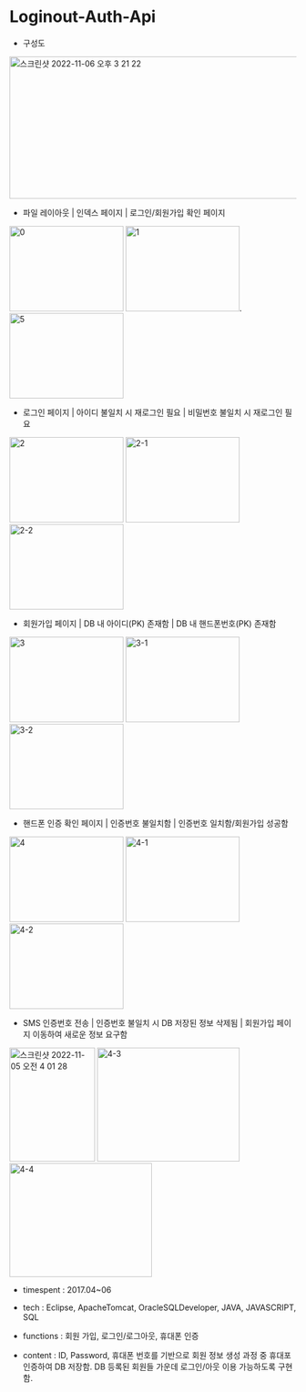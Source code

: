# Loginout-Auth-Api

- 구성도

<img width="550" height="250" alt="스크린샷 2022-11-06 오후 3 21 22" src="https://user-images.githubusercontent.com/26247241/200157292-2a688cad-1251-4b10-8709-83f131e91a48.png">

- 파일 레이아웃 | 인덱스 페이지 | 로그인/회원가입 확인 페이지

<img width="200" height="150" alt="0" src="https://user-images.githubusercontent.com/26247241/200050687-ae4649dd-1fdd-40e3-8411-e302b492f36a.png">  <img width="200" height="150" alt="1" src="https://user-images.githubusercontent.com/26247241/200050702-616fb9d0-b041-4830-b86a-02cc871e77f1.png">. <img width="200" height="150" alt="5" src="https://user-images.githubusercontent.com/26247241/200050743-4a8be8fd-3d70-48de-92fc-2d0716c6171f.png">

- 로그인 페이지 | 아이디 불일치 시 재로그인 필요 | 비밀번호 불일치 시 재로그인 필요

<img width="200" height="150" alt="2" src="https://user-images.githubusercontent.com/26247241/200050717-a35c3da9-b121-4081-a28a-1a19c6dd8dc2.png">  <img width="200" height="150" alt="2-1" src="https://user-images.githubusercontent.com/26247241/200050707-7e684baa-40b4-4158-ae18-d4eaf5e5b6ec.png">  <img width="200" height="150" alt="2-2" src="https://user-images.githubusercontent.com/26247241/200050712-10158ac4-0cdf-4c6b-a7c3-bbbbefbf9d58.png">

- 회원가입 페이지 | DB 내 아이디(PK) 존재함 | DB 내 핸드폰번호(PK) 존재함

<img width="200" height="150" alt="3" src="https://user-images.githubusercontent.com/26247241/200050729-de0d9773-ae2a-4694-9a1d-9c256bb9000a.png">  <img width="200" height="150" alt="3-1" src="https://user-images.githubusercontent.com/26247241/200050722-682f1880-4111-45e0-919a-ea9a710e76a9.png">  <img width="200" height="150" alt="3-2" src="https://user-images.githubusercontent.com/26247241/200050724-0b32054d-55e6-44cd-a672-ec5412e88817.png">

- 핸드폰 인증 확인 페이지 | 인증번호 불일치함 | 인증번호 일치함/회원가입 성공함

<img width="200" height="150" alt="4" src="https://user-images.githubusercontent.com/26247241/200050742-15d983bf-b48f-44dc-93de-a75b98a86182.png">  <img width="200" height="150" alt="4-1" src="https://user-images.githubusercontent.com/26247241/200050731-b336492e-7ec5-4d64-a0fb-f40c6489ee6d.png">  <img width="200" height="150" alt="4-2" src="https://user-images.githubusercontent.com/26247241/200050734-69341b94-ecb7-4d76-9e90-c442e00bffde.png">

- SMS 인증번호 전송 | 인증번호 불일치 시 DB 저장된 정보 삭제됨 | 회원가입 페이지 이동하여 새로운 정보 요구함

<img width="150" height="200" alt="스크린샷 2022-11-05 오전 4 01 28" src="https://user-images.githubusercontent.com/26247241/200054792-488a5662-2d2e-423a-be48-983b04d796ce.png">    <img width="250" height="200" alt="4-3" src="https://user-images.githubusercontent.com/26247241/200050736-cfd49c37-fb7a-44bf-81a0-abe26b65b9a7.png">     <img width="250" height="200" alt="4-4" src="https://user-images.githubusercontent.com/26247241/200050741-1f46b378-28ec-4c9e-aee1-414e50f879c9.png">


- timespent : 2017.04~06


- tech : Eclipse, ApacheTomcat, OracleSQLDeveloper, JAVA, JAVASCRIPT, SQL


- functions : 회원 가입, 로그인/로그아웃, 휴대폰 인증


- content : ID, Password, 휴대폰 번호를 기반으로 회원 정보 생성 과정 중 휴대포 인증하여 DB 저장함. 
DB 등록된 회원들 가운데 로그인/아웃 이용 가능하도록 구현함.
